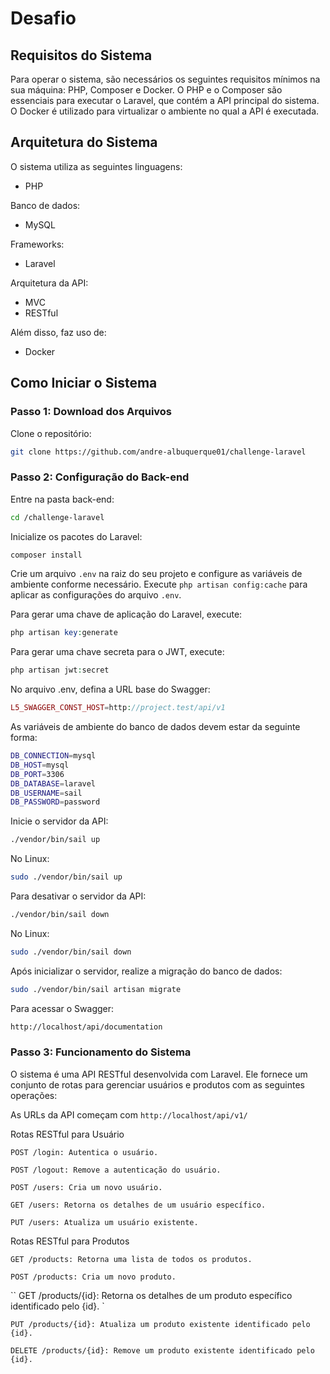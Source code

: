 # Desafio

## Requisitos do Sistema

Para operar o sistema, são necessários os seguintes requisitos mínimos na sua máquina: PHP, Composer e Docker. O PHP e o Composer são essenciais para executar o Laravel, que contém a API principal do sistema. O Docker é utilizado para virtualizar o ambiente no qual a API é executada.

## Arquitetura do Sistema

O sistema utiliza as seguintes linguagens:

- PHP

Banco de dados:

- MySQL

Frameworks:

- Laravel

Arquitetura da API:

- MVC
- RESTful

Além disso, faz uso de:

- Docker

## Como Iniciar o Sistema

### Passo 1: Download dos Arquivos

Clone o repositório:

```bash
git clone https://github.com/andre-albuquerque01/challenge-laravel
```

### Passo 2: Configuração do Back-end

Entre na pasta back-end:

```bash
cd /challenge-laravel
```

Inicialize os pacotes do Laravel:

```php
composer install
```

Crie um arquivo `.env` na raiz do seu projeto e configure as variáveis de ambiente conforme necessário.
Execute `php artisan config:cache` para aplicar as configurações do arquivo `.env`.

Para gerar uma chave de aplicação do Laravel, execute:

```php
php artisan key:generate
```

Para gerar uma chave secreta para o JWT, execute:

```php
php artisan jwt:secret
```

No arquivo .env, defina a URL base do Swagger:

```php
L5_SWAGGER_CONST_HOST=http://project.test/api/v1
```

As variáveis de ambiente do banco de dados devem estar da seguinte forma:

```bash
DB_CONNECTION=mysql
DB_HOST=mysql
DB_PORT=3306
DB_DATABASE=laravel
DB_USERNAME=sail
DB_PASSWORD=password
```

Inicie o servidor da API:

```bash
./vendor/bin/sail up
```

No Linux:

```bash
sudo ./vendor/bin/sail up
```

Para desativar o servidor da API:

```bash
./vendor/bin/sail down
```

No Linux:

```bash
sudo ./vendor/bin/sail down
```

Após inicializar o servidor, realize a migração do banco de dados:

```bash
sudo ./vendor/bin/sail artisan migrate
```

Para acessar o Swagger:

```bash
http://localhost/api/documentation
```

### Passo 3: Funcionamento do Sistema

O sistema é uma API RESTful desenvolvida com Laravel. Ele fornece um conjunto de rotas para gerenciar usuários e produtos com as seguintes operações:

As URLs da API começam com `http://localhost/api/v1/`

Rotas RESTful para Usuário

`
POST /login: Autentica o usuário.
`

`
POST /logout: Remove a autenticação do usuário.
`

`
POST /users: Cria um novo usuário.
`

`
GET /users: Retorna os detalhes de um usuário específico.
`

`
PUT /users: Atualiza um usuário existente.
`

Rotas RESTful para Produtos

`
GET /products: Retorna uma lista de todos os produtos.
`

`
POST /products: Cria um novo produto.
`

``
GET /products/{id}: Retorna os detalhes de um produto específico identificado pelo {id}.
`

`
PUT /products/{id}: Atualiza um produto existente identificado pelo {id}.
`

`
DELETE /products/{id}: Remove um produto existente identificado pelo {id}.
`
